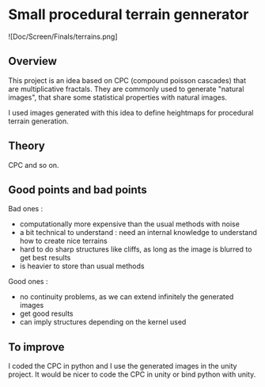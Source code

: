 # Small procedural terrain gennerator

![Doc/Screen/Finals/terrains.png]

## Overview

This project is an idea based on CPC (compound poisson cascades) that are multiplicative fractals. They are commonly used to generate "natural images", that share some statistical properties with natural images.

I used images generated with this idea to define heightmaps for procedural terrain generation.

## Theory

CPC and so on.

## Good points and bad points

Bad ones : 
 - computationally more expensive than the usual methods with noise
 - a bit technical to understand : need an internal knowledge to understand how to create nice terrains
 - hard to do sharp structures like cliffs, as long as the image is blurred to get best results
 - is heavier to store than usual methods

Good ones : 
 - no continuity problems, as we can extend infinitely the generated images
 - get good results
 - can imply structures depending on the kernel used

## To improve

I coded the CPC in python and I use the generated images in the unity project. It would be nicer to code the CPC in unity or bind python with unity.